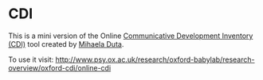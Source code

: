 # CDI
This is a mini version of the Online [Communicative Development Inventory (CDI)](http://www.psy.ox.ac.uk/research/oxford-babylab/research-overview/oxford-cdi) tool created by [Mihaela Duta](http://www.psy.ox.ac.uk/team/mihaela-duta).

To use it visit: http://www.psy.ox.ac.uk/research/oxford-babylab/research-overview/oxford-cdi/online-cdi
